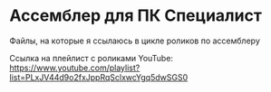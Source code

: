# Ассемблер для ПК Специалист

Файлы, на которые я ссылаюсь в цикле роликов по ассемблеру

Ссылка на плейлист с роликами YouTube: 
https://www.youtube.com/playlist?list=PLxJV44d9o2fxJppRqSclxwcYgq5dwSGS0
